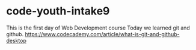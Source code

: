 # code-youth-intake9
This is the first day of Web Development course
Today we learned git and github.
https://www.codecademy.com/article/what-is-git-and-github-desktop
